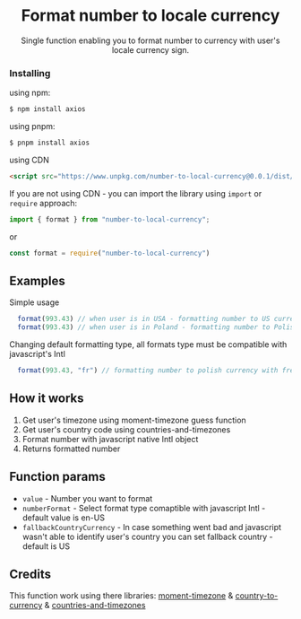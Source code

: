 <h1 align="center">
        Format number to locale currency
</h1>

<p align="center">Single function enabling you to format number to currency with user's locale currency sign.</p>

### Installing

using npm:

```bash
$ npm install axios
```

using pnpm:

```bash
$ pnpm install axios
```

using CDN

```html
<script src="https://www.unpkg.com/number-to-local-currency@0.0.1/dist/index.js"></script>
```

If you are not using CDN - you can import the library using `import` or `require` approach:

```js
import { format } from "number-to-local-currency";
```

or

```js
const format = require("number-to-local-currency")
```

## Examples

Simple usage

```js
  format(993.43) // when user is in USA - formatting number to US currency with US formatting  output: $ 999.43
  format(993.43) // when user is in Poland - formatting number to Polish currency with US formatting  output: PLN 999.43
```

Changing default formatting type, all formats type must be compatible with javascript's Intl

```js
  format(993.43, "fr") // formatting number to polish currency with french formatting  output: 993,43 PLN  
```

## How it works

1. Get user's timezone using moment-timezone guess function
2. Get user's country code using countries-and-timezones
3. Format number with javascript native Intl object
4. Returns formatted number

## Function params

- ```value``` - Number you want to format
- ```numberFormat``` - Select format type comaptible with javascript Intl - default value is en-US
- ```fallbackCountryCurrency``` - In case something went bad and javascript wasn't able to identify user's country you can set fallback country - default is US

## Credits 

This function work using there libraries: [moment-timezone](https://www.npmjs.com/package/moment-timezone) & [country-to-currency](https://www.npmjs.com/package/country-to-currency) & [countries-and-timezones](https://www.npmjs.com/package/countries-and-timezones)
